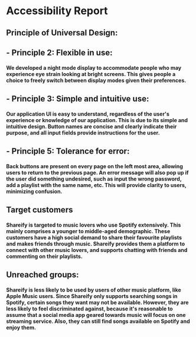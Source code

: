 # Accessibility Report

## Principle of Universal Design:

## - Principle 2: Flexible in use: 
#### We developed a night mode display to accommodate people who may experience eye strain looking at bright screens. This gives people a choice to freely switch between display modes given their preferences.

## - Principle 3: Simple and intuitive use:
#### Our application UI is easy to understand, regardless of the user's experience or knowledge of our application. This is due to its simple and intuitive design. Button names are concise and clearly indicate their purpose, and all input fields provide instructions for the user.

## - Principle 5: Tolerance for error:
#### Back buttons are present on every page on the left most area, allowing users to return to the previous page. An error message will also pop up if the user did something undesired, such as input the wrong password, add a playlist with the same name, etc. This will provide clarity to users, minimizing confusion.


## Target customers
#### Shareify is targeted to music lovers who use Spotify extensively. This mainly comprises a younger to middle-aged demographic. These customers have a high social demand to share their favourite playlists and makes friends through music. Shareify provides them a platform to connect with other music lovers, and supports chatting with friends and commenting on their playlists.

## Unreached groups:
#### Shareify is less likely to be used by users of other music platform, like Apple Music users. Since Shareify only supports searching songs in Spotify, certain songs they want may not be available. However, they are less likely to feel discriminated against, because it's reasonable to assume that a social media app geared towards music will focus on one streaming service. Also, they can still find songs available on Spotify and enjoy them.